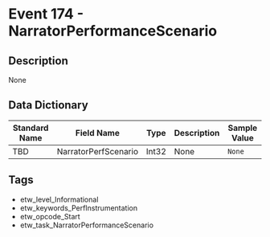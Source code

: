 # Event 174 - NarratorPerformanceScenario

## Description
None

## Data Dictionary
|Standard Name|Field Name|Type|Description|Sample Value|
|---|---|---|---|---|
|TBD|NarratorPerfScenario|Int32|None|`None`|

## Tags
* etw_level_Informational
* etw_keywords_PerfInstrumentation
* etw_opcode_Start
* etw_task_NarratorPerformanceScenario